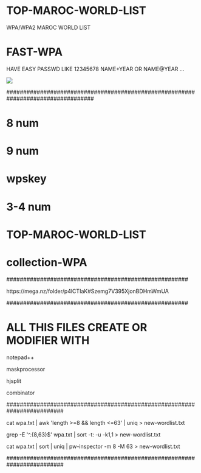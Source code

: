# TOP-MAROC-WORLD-LIST
WPA/WPA2 MAROC WORLD LIST
# FAST-WPA
HAVE EASY PASSWD LIKE 12345678 NAME+YEAR OR NAME@YEAR ...




<img src="https://i.imgur.com/6kSTLSH.png">

##################################################################################

# 8 num
# 9 num
# wpskey
# 3-4 num
# TOP-MAROC-WORLD-LIST
# collection-WPA
<P> ######################################################
<P> https://mega.nz/folder/p4lCTIaK#Szemg7V395XjonBDHmWmUA
<P> ######################################################

# ALL THIS FILES CREATE  OR MODIFIER WITH

<P> notepad++
<P> maskprocessor
<P> hjsplit
<P> combinator
  
<P> #########################################################################
<P> 	cat wpa.txt | awk 'length >=8 && length <=63' | uniq > new-wordlist.txt 
<P> 	grep -E '^.{8,63}$' wpa.txt | sort -t: -u -k1,1 > new-wordlist.txt 
<P>  cat wpa.txt | sort | uniq | pw-inspector -m 8 -M 63 > new-wordlist.txt
<P> #########################################################################
 
